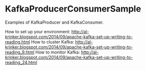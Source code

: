 KafkaProducerConsumerSample
===========================
Examples of KafkaProducer and KafkaConsumer.

How to set up your environment: http://al-krinker.blogspot.com/2014/09/apache-kafka-set-up-writing-to-reading.html
How to cluster Kafka: http://al-krinker.blogspot.com/2014/09/apache-kafka-set-up-writing-to-reading_9.html
How to monitor Kafka: http://al-krinker.blogspot.com/2014/09/apache-kafka-set-up-writing-to-reading_24.html
